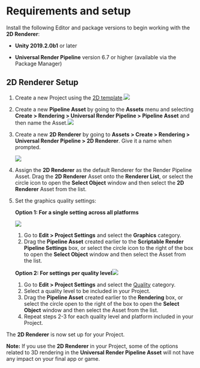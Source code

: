 # Requirements and setup

Install the following Editor and package versions to begin working with the __2D Renderer__:

- __Unity 2019.2.0b1__ or later

- __Universal Render Pipeline__ version 6.7 or higher (available via the Package Manager)

## 2D Renderer Setup
1. Create a new Project using the [2D template](https://docs.unity3d.com/Manual/ProjectTemplates.html).![](Images/2D/New_Project_With_Template.png)


2. Create a new __Pipeline Asset__ by going to the __Assets__ menu and selecting __Create > Rendering > Universal Render Pipeline > Pipeline Asset__ and then name the Asset.![](Images/2D/image_2.png)


3. Create a new __2D Renderer__ by going to __Assets > Create > Rendering > Universal Render Pipeline > 2D Renderer__. Give it a name when prompted.

   ![](Images/2D/image_3.png)


4. Assign the __2D Renderer__ as the default Renderer for the Render Pipeline Asset. Drag the __2D Renderer__ Asset onto the __Renderer List__, or select the circle icon to open the __Select Object__ window and then select the __2D Renderer__ Asset from the list.


5. Set the graphics quality settings:

   __Option 1: For a single setting across all platforms__

   ![](Images/2D/image_4.png)

   1. Go to __Edit > Project Settings__ and select the __Graphics__ category.
   2. Drag the __Pipeline Asset__ created earlier to the __Scriptable Render Pipeline Settings__ box, or select the circle icon to the right of the box to open the __Select Object__ window and then select the Asset from the list.

   __Option 2: For settings per quality level__![](Images/2D/Quality_Settings.png)

   1. Go to __Edit > Project Settings__ and select the [Quality](https://docs.unity3d.com/Manual/class-QualitySettings.html) category.
   2. Select a quality level to be included in your Project.
   3. Drag the __Pipeline Asset__ created earlier to the __Rendering__ box, or select the circle open to the right of the box to open the __Select Object__ window and then select the Asset from the list.
   4. Repeat steps 2-3 for each quality level and platform included in your  Project.

The __2D Renderer__ is now set up for your Project.

__Note:__ If you use the __2D Renderer__ in your Project, some of the options related to 3D rendering in the __Universal Render Pipeline Asset__ will not have any impact on your final app or game.
